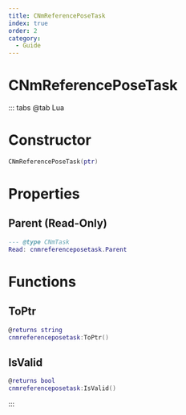 ```yaml
---
title: CNmReferencePoseTask
index: true
order: 2
category:
  - Guide
---
```


# CNmReferencePoseTask

::: tabs
@tab Lua
# Constructor
```lua
CNmReferencePoseTask(ptr)
```
# Properties
## Parent (Read-Only)
```lua
--- @type CNmTask
Read: cnmreferenceposetask.Parent
```
# Functions
## ToPtr
```lua
@returns string
cnmreferenceposetask:ToPtr()
```
## IsValid
```lua
@returns bool
cnmreferenceposetask:IsValid()
```

:::